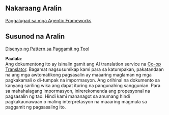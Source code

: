 <!--
CO_OP_TRANSLATOR_METADATA:
{
  "original_hash": "33243670d725b71857eee62f64ac2d09",
  "translation_date": "2025-07-12T09:20:00+00:00",
  "source_file": "03-agentic-design-patterns/README.md",
  "language_code": "tl"
}
-->
## Nakaraang Aralin

[Paggalugad sa mga Agentic Frameworks](../02-explore-agentic-frameworks/README.md)

## Susunod na Aralin

[Disenyo ng Pattern sa Paggamit ng Tool](../04-tool-use/README.md)

**Paalala**:  
Ang dokumentong ito ay isinalin gamit ang AI translation service na [Co-op Translator](https://github.com/Azure/co-op-translator). Bagamat nagsusumikap kami para sa katumpakan, pakatandaan na ang mga awtomatikong pagsasalin ay maaaring maglaman ng mga pagkakamali o di-tumpak na impormasyon. Ang orihinal na dokumento sa kanyang sariling wika ang dapat ituring na pangunahing sanggunian. Para sa mahahalagang impormasyon, inirerekomenda ang propesyonal na pagsasalin ng tao. Hindi kami mananagot sa anumang hindi pagkakaunawaan o maling interpretasyon na maaaring magmula sa paggamit ng pagsasaling ito.